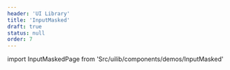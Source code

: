 ```yaml
---
header: 'UI Library'
title: 'InputMasked'
draft: true
status: null
order: 7
---
```


<!--
  ATTENTION: This file is auto generated by using "makeDemosFactory".
  Do not change the content!
-->

import InputMaskedPage from 'Src/uilib/components/demos/InputMasked'

<InputMaskedPage />
